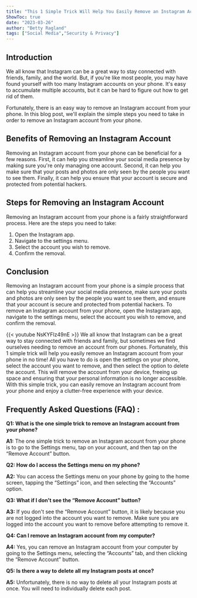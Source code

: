 ```yaml
---
title: "This 1 Simple Trick Will Help You Easily Remove an Instagram Account From Your Phone!"
ShowToc: true 
date: "2023-03-26"
author: "Betty Ragland" 
tags: ["Social Media","Security & Privacy"]
---
```

## Introduction

We all know that Instagram can be a great way to stay connected with friends, family, and the world. But, if you're like most people, you may have found yourself with too many Instagram accounts on your phone. It's easy to accumulate multiple accounts, but it can be hard to figure out how to get rid of them.

Fortunately, there is an easy way to remove an Instagram account from your phone. In this blog post, we'll explain the simple steps you need to take in order to remove an Instagram account from your phone.

## Benefits of Removing an Instagram Account

Removing an Instagram account from your phone can be beneficial for a few reasons. First, it can help you streamline your social media presence by making sure you're only managing one account. Second, it can help you make sure that your posts and photos are only seen by the people you want to see them. Finally, it can help you ensure that your account is secure and protected from potential hackers.

## Steps for Removing an Instagram Account

Removing an Instagram account from your phone is a fairly straightforward process. Here are the steps you need to take:

1. Open the Instagram app.
2. Navigate to the settings menu.
3. Select the account you wish to remove.
4. Confirm the removal.

## Conclusion

Removing an Instagram account from your phone is a simple process that can help you streamline your social media presence, make sure your posts and photos are only seen by the people you want to see them, and ensure that your account is secure and protected from potential hackers. To remove an Instagram account from your phone, open the Instagram app, navigate to the settings menu, select the account you wish to remove, and confirm the removal.

{{< youtube NsKYFlz49nE >}} 
We all know that Instagram can be a great way to stay connected with friends and family, but sometimes we find ourselves needing to remove an account from our phones. Fortunately, this 1 simple trick will help you easily remove an Instagram account from your phone in no time! All you have to do is open the settings on your phone, select the account you want to remove, and then select the option to delete the account. This will remove the account from your device, freeing up space and ensuring that your personal information is no longer accessible. With this simple trick, you can easily remove an Instagram account from your phone and enjoy a clutter-free experience with your device.

## Frequently Asked Questions (FAQ) :
**Q1: What is the one simple trick to remove an Instagram account from your phone?**

**A1:** The one simple trick to remove an Instagram account from your phone is to go to the Settings menu, tap on your account, and then tap on the “Remove Account” button.

**Q2: How do I access the Settings menu on my phone?**

**A2:** You can access the Settings menu on your phone by going to the home screen, tapping the “Settings” icon, and then selecting the “Accounts” option.

**Q3: What if I don't see the “Remove Account” button?**

**A3:** If you don't see the “Remove Account” button, it is likely because you are not logged into the account you want to remove. Make sure you are logged into the account you want to remove before attempting to remove it.

**Q4: Can I remove an Instagram account from my computer?**

**A4:** Yes, you can remove an Instagram account from your computer by going to the Settings menu, selecting the “Accounts” tab, and then clicking the “Remove Account” button.

**Q5: Is there a way to delete all my Instagram posts at once?**

**A5:** Unfortunately, there is no way to delete all your Instagram posts at once. You will need to individually delete each post.


